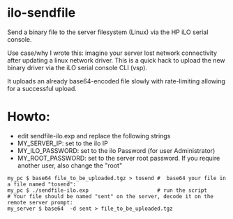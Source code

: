 # ilo-sendfile
Send a binary file to the server filesystem (Linux) via the HP iLO serial console. 

Use case/why I wrote this: imagine your server lost network connectivity after updating a linux network driver. 
This is a quick hack to upload the new binary driver via the iLO serial console CLI (vsp). 


It uploads an already  base64-encoded file slowly with rate-limiting allowing for a successful upload.

# Howto:
* edit sendfile-ilo.exp and replace the following strings 
* MY_SERVER_IP: set to the ilo IP
* MY_ILO_PASSWORD: set to the ilo Password (for user Administrator)
* MY_ROOT_PASSWORD: set to the server root password. If you require another user, also change the "root"


```
my_pc $ base64 file_to_be_uploaded.tgz > tosend #  base64 your file in a file named "tosend":
my_pc $ ./sendfile-ilo.exp                      # run the script
# Your file should be named "sent" on the server, decode it on the remote server prompt:
my_server $ base64  -d sent > file_to_be_uploaded.tgz
```


